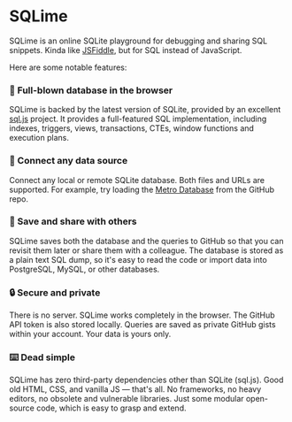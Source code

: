 # SQLime

SQLime is an online SQLite playground for debugging and sharing SQL snippets. Kinda like [JSFiddle](https://jsfiddle.net/), but for SQL instead of JavaScript.

Here are some notable features:

### 🔋 Full-blown database in the browser

SQLime is backed by the latest version of SQLite, provided by an excellent [sql.js](https://github.com/sql-js/sql.js/) project. It provides a full-featured SQL implementation, including indexes, triggers, views, transactions, CTEs, window functions and execution plans.

### 🔌 Connect any data source

Connect any local or remote SQLite database. Both files and URLs are supported. For example, try loading the [Metro Database](https://sqlime.org/#https://raw.githubusercontent.com/nalgeon/metro/main/data/metro.en.db) from the GitHub repo.

### 🔗 Save and share with others

SQLime saves both the database and the queries to GitHub so that you can revisit them later or share them with a colleague. The database is stored as a plain text SQL dump, so it's easy to read the code or import data into PostgreSQL, MySQL, or other databases.

### 🔒 Secure and private

There is no server. SQLime works completely in the browser. The GitHub API token is also stored locally. Queries are saved as private GitHub gists within your account. Your data is yours only.

### ⌨️ Dead simple

SQLime has zero third-party dependencies other than SQLite (sql.js). Good old HTML, CSS, and vanilla JS — that's all. No frameworks, no heavy editors, no obsolete and vulnerable libraries. Just some modular open-source code, which is easy to grasp and extend.
